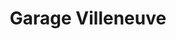 ---
title: "Garage Villeneuve"
url: /la-desirade/garage-villeneuve/
shop: réparation de voitures
---